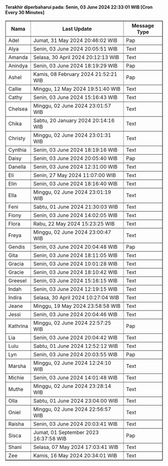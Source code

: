 #### Terakhir diperbaharui pada: Senin, 03 June 2024 22:33:01 WIB [Cron Every 30 Minutes]

<table border='1'><tr><th>Nama</th><th>Last Update</th><th>Message Type</th></tr><tr><td>Adel</td><td>Jumat, 31 May 2024 20:46:02 WIB</td><td>Pap</td></tr><tr><td>Alya</td><td>Senin, 03 June 2024 20:05:51 WIB</td><td>Text</td></tr><tr><td>Amanda</td><td>Selasa, 30 April 2024 20:12:13 WIB</td><td>Text</td></tr><tr><td>Anindya</td><td>Senin, 03 June 2024 18:19:29 WIB</td><td>Pap</td></tr><tr><td>Ashel</td><td>Kamis, 08 February 2024 21:52:21 WIB</td><td>Pap</td></tr><tr><td>Callie</td><td>Minggu, 12 May 2024 19:51:40 WIB</td><td>Text</td></tr><tr><td>Cathy</td><td>Senin, 03 June 2024 15:16:43 WIB</td><td>Text</td></tr><tr><td>Chelsea</td><td>Minggu, 02 June 2024 23:01:57 WIB</td><td>Text</td></tr><tr><td>Chika</td><td>Sabtu, 20 January 2024 20:14:16 WIB</td><td>Text</td></tr><tr><td>Christy</td><td>Minggu, 02 June 2024 23:01:31 WIB</td><td>Text</td></tr><tr><td>Cynthia</td><td>Senin, 03 June 2024 18:19:16 WIB</td><td>Text</td></tr><tr><td>Daisy</td><td>Senin, 03 June 2024 20:05:40 WIB</td><td>Pap</td></tr><tr><td>Danella</td><td>Senin, 03 June 2024 12:31:00 WIB</td><td>Text</td></tr><tr><td>Eli</td><td>Senin, 27 May 2024 11:07:00 WIB</td><td>Text</td></tr><tr><td>Elin</td><td>Senin, 03 June 2024 18:16:40 WIB</td><td>Text</td></tr><tr><td>Ella</td><td>Minggu, 02 June 2024 23:01:19 WIB</td><td>Text</td></tr><tr><td>Feni</td><td>Sabtu, 01 June 2024 21:30:03 WIB</td><td>Text</td></tr><tr><td>Fiony</td><td>Senin, 03 June 2024 14:02:05 WIB</td><td>Text</td></tr><tr><td>Flora</td><td>Rabu, 22 May 2024 15:23:25 WIB</td><td>Text</td></tr><tr><td>Freya</td><td>Minggu, 02 June 2024 23:00:47 WIB</td><td>Text</td></tr><tr><td>Gendis</td><td>Senin, 03 June 2024 20:04:48 WIB</td><td>Pap</td></tr><tr><td>Gita</td><td>Senin, 03 June 2024 18:11:05 WIB</td><td>Text</td></tr><tr><td>Gracia</td><td>Senin, 03 June 2024 10:01:28 WIB</td><td>Text</td></tr><tr><td>Gracie</td><td>Senin, 03 June 2024 18:10:42 WIB</td><td>Text</td></tr><tr><td>Greesel</td><td>Senin, 03 June 2024 15:16:15 WIB</td><td>Text</td></tr><tr><td>Indah</td><td>Senin, 03 June 2024 12:19:15 WIB</td><td>Text</td></tr><tr><td>Indira</td><td>Selasa, 30 April 2024 10:27:04 WIB</td><td>Text</td></tr><tr><td>Jeane</td><td>Minggu, 19 May 2024 23:58:58 WIB</td><td>Text</td></tr><tr><td>Jessi</td><td>Senin, 03 June 2024 20:04:46 WIB</td><td>Text</td></tr><tr><td>Kathrina</td><td>Minggu, 02 June 2024 22:57:25 WIB</td><td>Pap</td></tr><tr><td>Lia</td><td>Senin, 03 June 2024 20:04:42 WIB</td><td>Text</td></tr><tr><td>Lulu</td><td>Sabtu, 01 June 2024 12:52:12 WIB</td><td>Text</td></tr><tr><td>Lyn</td><td>Senin, 03 June 2024 20:03:55 WIB</td><td>Pap</td></tr><tr><td>Marsha</td><td>Minggu, 02 June 2024 12:24:10 WIB</td><td>Text</td></tr><tr><td>Michie</td><td>Senin, 03 June 2024 14:01:48 WIB</td><td>Text</td></tr><tr><td>Muthe</td><td>Minggu, 02 June 2024 23:28:14 WIB</td><td>Text</td></tr><tr><td>Olla</td><td>Sabtu, 01 June 2024 23:04:00 WIB</td><td>Text</td></tr><tr><td>Oniel</td><td>Minggu, 02 June 2024 22:56:57 WIB</td><td>Text</td></tr><tr><td>Raisha</td><td>Senin, 03 June 2024 20:03:41 WIB</td><td>Text</td></tr><tr><td>Sisca</td><td>Jumat, 01 September 2023 16:37:58 WIB</td><td>Pap</td></tr><tr><td>Shani</td><td>Selasa, 07 May 2024 17:03:41 WIB</td><td>Text</td></tr><tr><td>Zee</td><td>Kamis, 16 May 2024 20:34:01 WIB</td><td>Text</td></tr></table>